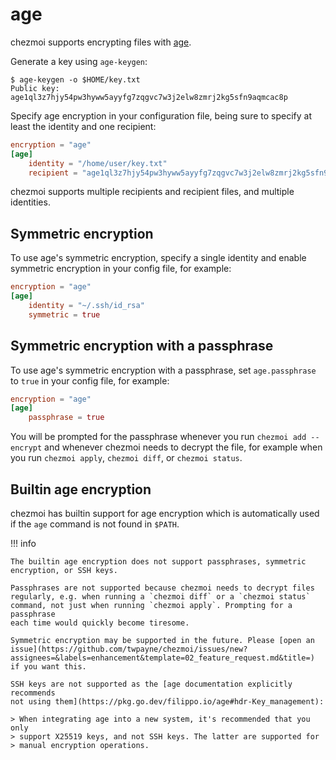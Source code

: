 # age

chezmoi supports encrypting files with [age](https://age-encryption.org/).

Generate a key using `age-keygen`:

```console
$ age-keygen -o $HOME/key.txt
Public key: age1ql3z7hjy54pw3hyww5ayyfg7zqgvc7w3j2elw8zmrj2kg5sfn9aqmcac8p
```

Specify age encryption in your configuration file, being sure to specify at
least the identity and one recipient:

```toml title="~/.config/chezmoi/chezmoi.toml"
encryption = "age"
[age]
    identity = "/home/user/key.txt"
    recipient = "age1ql3z7hjy54pw3hyww5ayyfg7zqgvc7w3j2elw8zmrj2kg5sfn9aqmcac8p"
```

chezmoi supports multiple recipients and recipient files, and multiple
identities.

## Symmetric encryption

To use age's symmetric encryption, specify a single identity and enable
symmetric encryption in your config file, for example:

```toml title="~/.config/chezmoi/chezmoi.toml"
encryption = "age"
[age]
    identity = "~/.ssh/id_rsa"
    symmetric = true
```

## Symmetric encryption with a passphrase

To use age's symmetric encryption with a passphrase, set `age.passphrase` to
`true` in your config file, for example:

```toml title="~/.config/chezmoi/chezmoi.toml"
encryption = "age"
[age]
    passphrase = true
```

You will be prompted for the passphrase whenever you run `chezmoi add
--encrypt` and whenever chezmoi needs to decrypt the file, for example when you
run `chezmoi apply`, `chezmoi diff`, or `chezmoi status`.

## Builtin age encryption

chezmoi has builtin support for age encryption which is automatically used if
the `age` command is not found in `$PATH`.

!!! info

    The builtin age encryption does not support passphrases, symmetric
    encryption, or SSH keys.

    Passphrases are not supported because chezmoi needs to decrypt files
    regularly, e.g. when running a `chezmoi diff` or a `chezmoi status`
    command, not just when running `chezmoi apply`. Prompting for a passphrase
    each time would quickly become tiresome.

    Symmetric encryption may be supported in the future. Please [open an
    issue](https://github.com/twpayne/chezmoi/issues/new?assignees=&labels=enhancement&template=02_feature_request.md&title=)
    if you want this.

    SSH keys are not supported as the [age documentation explicitly recommends
    not using them](https://pkg.go.dev/filippo.io/age#hdr-Key_management):

    > When integrating age into a new system, it's recommended that you only
    > support X25519 keys, and not SSH keys. The latter are supported for
    > manual encryption operations.
